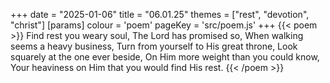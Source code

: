 +++
date = "2025-01-06"
title = "06.01.25"
themes = ["rest", "devotion", "christ"]
[params]
  colour = 'poem'
  pageKey = 'src/poem.js'
+++
{{< poem >}}
Find rest you weary soul,
The Lord has promised so,
When walking seems a heavy business,
Turn from yourself to His great throne,
Look squarely at the one ever beside,
On Him more weight than you could know,
Your heaviness on Him that you would find His rest.
{{< /poem >}}